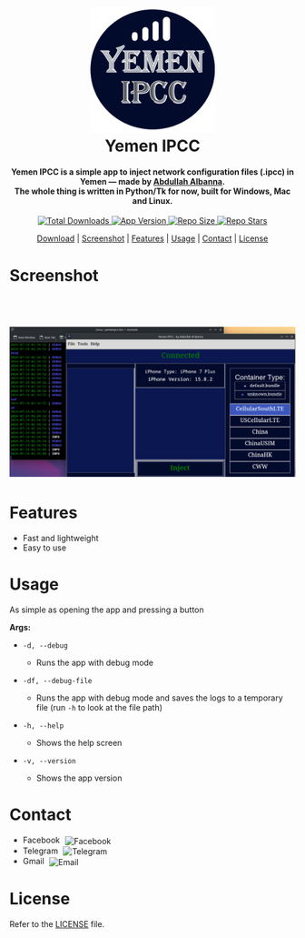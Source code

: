<h1 align="center">
  <br>
  <a href="http://github.com/Abdullah-Albanna/YemenIPCC/releases/latest"><img src="https://raw.githubusercontent.com/Abdullah-Albanna/YemenIPCC/main/resources/images/YemenIPCC.png" alt="Yemen IPCC" width="220"></a>
  <br>
  <b>Yemen IPCC</b>
  <br>
</h1>

<h4 align="center"><b>Yemen IPCC</b> is a simple app to inject network configuration files (.ipcc) in Yemen — made by  <a href="https://www.facebook.com/abdullah.albanna.921/" target="_blank">Abdullah Albanna</a>.
<br>
The whole thing is written in Python/Tk for now, built for Windows, Mac and Linux.
</h4>

<p align="center">
    <a href="http://github.com/Abdullah-Albanna/YemenIPCC/releases/latest">
        <img src="https://img.shields.io/github/downloads/Abdullah-Albanna/YemenIPCC/total?style=for-the-badge&logo=github&labelColor=black&color=brightgreen"
            alt="Total Downloads">
    </a>
    <a href="http://github.com/Abdullah-Albanna/YemenIPCC/releases/latest">
        <img src="https://img.shields.io/github/v/tag/Abdullah-Albanna/YemenIPCC?sort=date&style=for-the-badge&logo=python&logoColor=yellow&label=release&labelColor=black&color=blue"
            alt="App Version">
    </a>
    <a href="">
        <img src="https://img.shields.io/github/repo-size/Abdullah-Albanna/YemenIPCC?style=for-the-badge&logo=github&labelColor=black&color=%230f7adb"
            alt="Repo Size">
    </a>
    <a href="">
        <img src="https://img.shields.io/github/stars/Abdullah-Albanna/YemenIPCC?style=for-the-badge&logo=github&labelColor=black&color=%23ffec05"
            alt="Repo Stars">
    </a>
  </p>
  
<p align="center">
  <a href="http://github.com/Abdullah-Albanna/YemenIPCC/releases/latest">Download</a> |
  <a href="#screenshot">Screenshot</a> |
  <a href="#features">Features</a> |
  <a href="#usage">Usage</a> |
  <a href="#contact">Contact</a> |
  <a href="#license">License</a>
</p>

# Screenshot
<h1 align="center">
  <br>
  <a href="https://raw.githubusercontent.com/Abdullah-Albanna/YemenIPCC/main/resources/images/YemenIPCC_screenshot.png"><img src="https://raw.githubusercontent.com/Abdullah-Albanna/YemenIPCC/app-source/resources/images/YemenIPCC_screenshot.png" alt="Screenshot" width="1000"></a>
  <br>
</h1>

# Features

- Fast and lightweight
- Easy to use

# Usage
As simple as opening the app and pressing a button

**Args:**
  - `-d, --debug`
    - Runs the app with debug mode
  - `-df, --debug-file`
    - Runs the app with debug mode and saves the logs to a temporary file (run `-h` to look at the file path)
  - `-h, --help`
    - Shows the help screen
   
  - `-v, --version`
    - Shows the app version
 
# Contact
   
 * <a href="https://www.facebook.com/abdullah.albanna.921/" style="text-decoration: none;">
    Facebook
    <img src="https://upload.wikimedia.org/wikipedia/commons/5/51/Facebook_f_logo_%282019%29.svg" alt="Facebook" style="width: 30px; height: 20px; vertical-align: middle; margin-left: 5px;">
   </a>

 * <a href="https://t.me/Abdullah_Albanna" style="text-decoration: none;">
    Telegram
    <img src="https://upload.wikimedia.org/wikipedia/commons/8/82/Telegram_logo.svg" alt="Telegram" style="width: 30px; height: 20px; vertical-align: middle; margin-left: 5px;">
   </a>

 * <a href="mailto:albannaa78@gmail.com" style="text-decoration: none;">
    Gmail
    <img src="https://upload.wikimedia.org/wikipedia/commons/7/7e/Gmail_icon_%282020%29.svg" alt="Email" style="width: 30px; height: 15px; vertical-align: middle; margin-left: 5px;">
   </a>

# License
 Refer to the [LICENSE](https://github.com/Abdullah-Albanna/YemenIPCC/blob/app-source/LICENSE) file.
